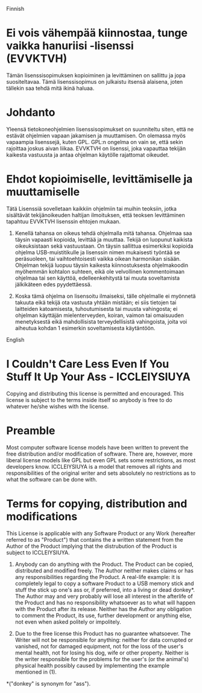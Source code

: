 Finnish

Ei vois vähempää kiinnostaa, tunge vaikka hanuriisi -lisenssi (EVVKTVH)
=======================================================================

Tämän lisenssisopimuksen kopioiminen ja levittäminen on sallittu ja jopa
suositeltavaa. Tämä lisenssisopimus on julkaistu itsensä alaisena, joten
tällekin saa tehdä mitä ikinä haluaa.


Johdanto 
======== 

Yleensä tietokoneohjelmien lisenssisopimukset on suunniteltu siten, että
ne estävät ohjelmien vapaan jakamisen ja muuttamisen. On olemassa myös
vapaampia lisenssejä, kuten GPL. GPL:n ongelma on vain se, että sekin
rajoittaa joskus aivan liikaa. EVVKTVH on lisenssi, joka vapauttaa
tekijän kaikesta vastuusta ja antaa ohjelman käytölle rajattomat oikeudet.

Ehdot kopioimiselle, levittämiselle ja muuttamiselle
====================================================

Tätä Lisenssiä sovelletaan kaikkiin ohjelmiin tai muihin teoksiin, jotka
sisältävät tekijänoikeuden haltijan ilmoituksen, että teoksen levittäminen
tapahtuu EVVKTVH lisenssin ehtojen mukaan.

1. Kenellä tahansa on oikeus tehdä ohjelmalla mitä tahansa. Ohjelmaa saa täysin
   vapaasti kopioida, levittää ja muuttaa. Tekijä on luopunut kaikista 
   oikeuksistaan sekä vastuustaan. On täysin sallittua esimerkiksi kopioida 
   ohjelma USB-muistitikulle ja lisenssin nimen mukaisesti työntää se 
   peräsuoleen, tai vaihtoehtoisesti vaikka oikean harmonikan sisään. Ohjelman 
   tekijä luopuu täysin kaikesta kiinnostuksesta ohjelmakoodin myöhemmän 
   kohtalon suhteen, eikä ole velvollinen kommentoimaan ohjelmaa tai sen
   käyttöä, edelleenkehitystä tai muuta soveltamista jälkikäteen edes 
   pyydettäessä.

2. Koska tämä ohjelma on lisensoitu ilmaiseksi, tälle ohjelmalle ei
   myönnetä takuuta eikä tekijä ota vastuuta yhtään mistään; ei siis tietojen 
   tai laitteiden katoamisesta, tuhoutumisesta tai muusta vahingosta; ei 
   ohjelman käyttäjän mielenterveyden, koiran, vaimon tai omaisuuden 
   menetyksestä eikä mahdollisista terveydellisistä vahingoista, joita voi
   aiheutua kohdan 1 esimerkin soveltamisesta käytäntöön.

English

I Couldn't Care Less Even If You Stuff It Up Your Ass - ICCLEIYSIUYA
====================================================================

Copying and distributing this license is permitted and encouraged. This
license is subject to the terms inside itself so anybody is free to do 
whatever he/she wishes with the license.

Preamble
========

Most computer software license models have been written to prevent the
free distribution and/or modification of software. There are, however,
more liberal license models like GPL but even GPL sets some restrictions,
as most developers know. ICCLEIYSIUYA is a model that removes all rights
and responsibilities of the original writer and sets absolutely no
restrictions as to what the software can be done with.

Terms for copying, distribution and modifications
=================================================

This License is applicable with any Software Product or any Work
(hereafter referred to as "Product") that contains the a written statement
from the Author of the Product implying that the distrubution of the
Product is subject to ICCLEIYSIUYA.


1. Anybody can do anything with the Product. The Product can be copied,
   distributed and modified freely. The Author neither makes claims or has
   any responsibilities regarding the Product. A real-life example: it is
   completely legal to copy a software Product to a USB memory stick and 
   stuff the stick up one's ass or, if preferred, into a living or dead 
   donkey*. The Author may and very probably will lose all interest in the 
   afterlife of the Product and has no responsibility whatsoever as to what
   will happen with the Product after its release. Neither has the Author 
   any obligation to comment the Product, its use, further development or
   anything else, not even when asked politely or impolitely.

2. Due to the free license this Product has no guarantee whatsoever. The
   Writer will not  be responsible for anything: neither for data corrupted 
   or vanished, not for damaged equipment, not for the loss of the user's 
   mental health, not for losing his dog, wife or other property. Neither 
   is the writer responsible for the problems for the user's (or the 
   animal's) physical health possibly caused by implementing the example 
   mentioned in (1).

*("donkey" is synonym for "ass").
